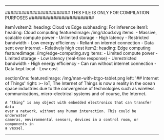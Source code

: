 ---

######################## THIS FILE IS ONLY FOR COMPILATION PURPOSES ########################


item1vsitem2:
  heading: Cloud vs Edge
  subheading: For inference
  item1:
    heading: Cloud computing
    featuredimage: /img/cloud.svg
    items: 
      - Massive, scalable compute power
      - Unlimited storage
      - High latency
      - Restricted bandwidth
      - Low energy efficiency
      - Reliant on internet connection
      - Data sent over internet 
      - Relatively high cost
  item2:
    heading: Edge computing
    featuredimage: /img/edge-computing.svg
    items: 
      - Limited compute power
      - Limited storage
      - Low latency (real-time response)
      - Unrestricted bandwidth
      - High energy efficiency
      - Can run without internet connection
      - Data kept local
      - Low cost


sectionOne:
  featuredimage: /img/man-with-btgo-tablet.png
  left: '## Internet of Things'
  right: >-
    IoT, The Internet of Things is now a reality in the ocean space industries
    due to the convergence of technologies such as wireless communications,
    micro-electrical systems and of course, the Internet.


    A “thing” is any object with embedded electronics that can transfer data
    over a network, without any human interaction. This could be underwater
    cameras, environmental sensors, devices in a control room, or components in
    a vessel.


---